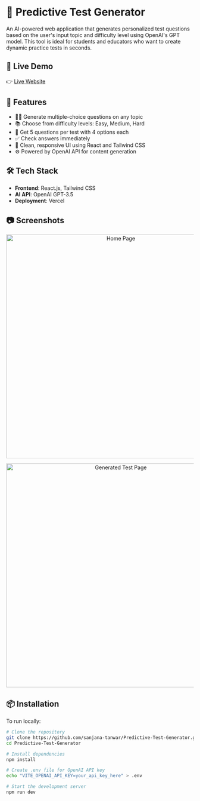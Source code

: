 # 🧠 Predictive Test Generator

An AI-powered web application that generates personalized test questions based on the user's input topic and difficulty level using OpenAI's GPT model. This tool is ideal for students and educators who want to create dynamic practice tests in seconds.

## 🚀 Live Demo

👉 [Live Website](https://sanjana-tanwar.github.io/Predictive-Test-Generator/)

## 📌 Features

- 🧑‍🎓 Generate multiple-choice questions on any topic
- 📚 Choose from difficulty levels: Easy, Medium, Hard
- 🧪 Get 5 questions per test with 4 options each
- ✅ Check answers immediately
- 🎨 Clean, responsive UI using React and Tailwind CSS
- ⚙️ Powered by OpenAI API for content generation

## 🛠️ Tech Stack

- **Frontend**: React.js, Tailwind CSS
- **AI API**: OpenAI GPT-3.5
- **Deployment**: Vercel

## 📷 Screenshots

<p align="center">
  <img src="https://github.com/sanjana-tanwar/Predictive-Test-Generator/assets/117594940/6f4c2932-8b9f-4125-8b71-6c3b540e4d82" alt="Home Page" width="600"/>
</p>
<p align="center">
  <img src="https://github.com/sanjana-tanwar/Predictive-Test-Generator/assets/117594940/8f7a5930-c937-4c39-b7f8-9f7025e390a1" alt="Generated Test Page" width="600"/>
</p>

## 📦 Installation

To run locally:

```bash
# Clone the repository
git clone https://github.com/sanjana-tanwar/Predictive-Test-Generator.git
cd Predictive-Test-Generator

# Install dependencies
npm install

# Create .env file for OpenAI API key
echo "VITE_OPENAI_API_KEY=your_api_key_here" > .env

# Start the development server
npm run dev
